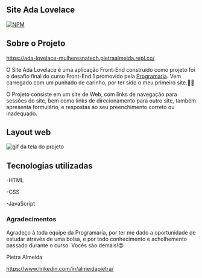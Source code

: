 ## Site Ada Lovelace
[![NPM](https://img.shields.io/npm/l/react)](https://github.com/almeidapietra/ProjetoCursoProgramaria/blob/main/LICENCE)

## Sobre o Projeto

https://ada-lovelace-mulheresnatech.pietraalmeida.repl.co/

O Site Ada Lovelace é uma aplicação Front-End construído como projeto foi o desafio final do curso Front-End 1 promovido pela [Programaria](https://https://www.programaria.org/ "Site da Programaria"). Vem carregado com um punhado de carinho, por ter sido o meu primeiro site.🥲🤩

O Projeto consiste em um site de Web, com links de navegação para sessões do site, bem como links de direcionamento para outro site, também apresenta formulário, e respostas ao seu preenchimento correto ou inadequado.

## Layout web

<img src="https://github.com/almeidapietra/ProjetoCursoProgramaria/blob/main/animacao_web_ada%20.gif" alt="gif da tela do projeto">

## Tecnologias utilizadas

-HTML

-CSS

-JavaScript

### Agradecimentos
Agradeço à toda equipe da Programaria, por ter me dado a oportunidade de estudar através de uma bolsa, e por todo conhecimento e acholhemento passado durante o curso. 
Vocês são demais!😍

Pietra Almeida


https://www.linkedin.com/in/almeidapietra/

